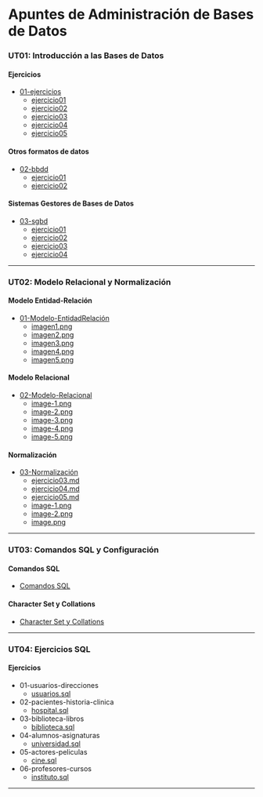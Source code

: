 
# Apuntes de Administración de Bases de Datos



### UT01: Introducción a las Bases de Datos

#### Ejercicios
- [01-ejercicios](ut01/01-ejercicios)
  - [ejercicio01](ut01/01-ejercicios/ejercicio01)
  - [ejercicio02](ut01/01-ejercicios/ejercicio02)
  - [ejercicio03](ut01/01-ejercicios/ejercicio03)
  - [ejercicio04](ut01/01-ejercicios/ejercicio04)
  - [ejercicio05](ut01/01-ejercicios/ejercicio05)

#### Otros formatos de datos
- [02-bbdd](ut01/02-bbdd)
  - [ejercicio01](ut01/02-bbdd/ejercicio01)
  - [ejercicio02](ut01/02-bbdd/ejercicio02)

#### Sistemas Gestores de Bases de Datos
- [03-sgbd](ut01/03-sgbd)
  - [ejercicio01](ut01/03-sgbd/ejercicio01)
  - [ejercicio02](ut01/03-sgbd/ejercicio02)
  - [ejercicio03](ut01/03-sgbd/ejercicio03)
  - [ejercicio04](ut01/03-sgbd/ejercicio04)

---

### UT02: Modelo Relacional y Normalización

#### Modelo Entidad-Relación
- [01-Modelo-EntidadRelación](ut02/01-Modelo-EntidadRelación)
  - [imagen1.png](ut02/01-Modelo-EntidadRelación/imagen1.png)
  - [imagen2.png](ut02/01-Modelo-EntidadRelación/imagen2.png)
  - [imagen3.png](ut02/01-Modelo-EntidadRelación/imagen3.png)
  - [imagen4.png](ut02/01-Modelo-EntidadRelación/imagen4.png)
  - [imagen5.png](ut02/01-Modelo-EntidadRelación/imagen5.png)

#### Modelo Relacional
- [02-Modelo-Relacional](ut02/02-Modelo-Relacional)
  - [image-1.png](ut02/02-Modelo-Relacional/image-1.png)
  - [image-2.png](ut02/02-Modelo-Relacional/image-2.png)
  - [image-3.png](ut02/02-Modelo-Relacional/image-3.png)
  - [image-4.png](ut02/02-Modelo-Relacional/image-4.png)
  - [image-5.png](ut02/02-Modelo-Relacional/image-5.png)

#### Normalización
- [03-Normalización](ut02/03-Normalización)
  - [ejercicio03.md](ut02/03-Normalización/ejercicio03.md)
  - [ejercicio04.md](ut02/03-Normalización/ejercicio04.md)
  - [ejercicio05.md](ut02/03-Normalización/ejercicio05.md)
  - [image-1.png](ut02/03-Normalización/image-1.png)
  - [image-2.png](ut02/03-Normalización/image-2.png)
  - [image.png](ut02/03-Normalización/image.png)

---

### UT03: Comandos SQL y Configuración

#### Comandos SQL

- [Comandos SQL](ut03/Comandos%20SQL.md)

#### Character Set y Collations

- [Character Set y Collations](ut03/Character%20Set%20y%20Collations.md)

---

### UT04: Ejercicios SQL

#### Ejercicios

- 01-usuarios-direcciones
  - [usuarios.sql](ut04/01-usuarios-direcciones/usuarios.sql)
- 02-pacientes-historia-clinica
  - [hospital.sql](ut04/02-pacientes-historia-clinica/hospital.sql)
- 03-biblioteca-libros
  - [biblioteca.sql](ut04/03-biblioteca-libros/biblioteca.sql)
- 04-alumnos-asignaturas
  - [universidad.sql](ut04/04-alumnos-asignaturas/universidad.sql)
- 05-actores-peliculas
  - [cine.sql](ut04/05-actores-peliculas/cine.sql)
- 06-profesores-cursos
  - [instituto.sql](ut04/06-profesores-cursos/instituto.sql)
---
